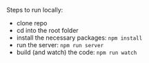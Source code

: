 Steps to run locally:

- clone repo
- cd into the root folder
- install the necessary packages: `npm install`
- run the server: `npm run server`
- build (and watch) the code: `npm run watch`